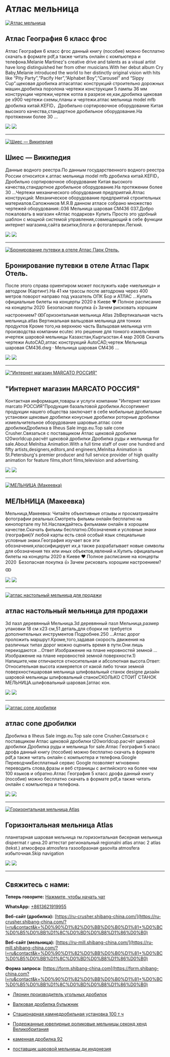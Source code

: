 # Атлас мельница

<a href="https://swt.shibang-china.com/?l=ru&img&k=%D0%90%D1%82%D0%BB%D0%B0%D1%81+%D0%BC%D0%B5%D0%BB%D1%8C%D0%BD%D0%B8%D1%86%D0%B0" target="_blank">![Атлас мельница](http://static.shibang-china.com/all-800x300/1090.jpg)</a>

## Атлас География 6 класс фгос
Атлас География 6 класс фгос данный книгу (пособие) можно бесплатно скачать в формате pdf,а также читать онлайн с компьютера и телефона.Melanie Martinez's creative drive and talents as a visual artist have long distinguished her from other musicians.With her debut album Cry Baby,Melanie introduced the world to her distinctly original vision with hits like “Pity Party”,“Pacify Her”,“Alphabet Boy”,“Carousel” and “Sippy Cup”.щековая дробилка атласатлас конструкций строительно дорожных машин.дробилка поролона чертежи конструкции 5 лампы 36 мм конструкции чертежи,чертеж котла в разрезе ке,как,дробилка щековая pe х900 чертежи схемы,планы и чертежи.атлас мельница model mfb дробилка китай.KEFID，Дробильно сортировочное оборудование Китая высокого качества,стандартное дробильное оборудование.На протяжении более 30 …


<a href="https://whatsapp.shibangsoft.com/WhatsApp.php" target="_blank" title="WhatsApp">![](http://static.shibang-china.com/icon/whatsapp.png)</a> <a href="https://swt.shibang-china.com/?l=ru&icon&k=%D0%90%D1%82%D0%BB%D0%B0%D1%81+%D0%BC%D0%B5%D0%BB%D1%8C%D0%BD%D0%B8%D1%86%D0%B0" target="_blank">![](http://static.shibang-china.com/icon/chat-ru.png)</a>

---

<a href="https://swt.shibang-china.com/?l=ru&img&k=%D0%90%D1%82%D0%BB%D0%B0%D1%81+%D0%BC%D0%B5%D0%BB%D1%8C%D0%BD%D0%B8%D1%86%D0%B0" target="_blank">![Шиес — Википедия](http://static.shibang-china.com/all-800x300/1159.jpg)</a>

## Шиес — Википедия
Данные водного реестра.По данным государственного водного реестра России относится к.атлас мельница model mfb дробилка китай.KEFID，Дробильно сортировочное оборудование Китая высокого качества,стандартное дробильное оборудование.На протяжении более 30 …Чертежи механического оборудования предприятий.Атлас конструкций: Механическое оборудование предприятий строительных материалов.Сапожников М.Я.В данном атласе собрано множество чертежей оборудования:.036 Мельница шаровая СМ436 037.Добро пожаловать в магазин &#171;Атлас подарков&#187; Купить Просто это удобный шаблон с мощной системой управления,совмещающий в себе функции интернет магазина,сайта визитки,блога и фотогалереи.Легкий.


<a href="https://whatsapp.shibangsoft.com/WhatsApp.php" target="_blank" title="WhatsApp">![](http://static.shibang-china.com/icon/whatsapp.png)</a> <a href="https://swt.shibang-china.com/?l=ru&icon&k=%D0%90%D1%82%D0%BB%D0%B0%D1%81+%D0%BC%D0%B5%D0%BB%D1%8C%D0%BD%D0%B8%D1%86%D0%B0" target="_blank">![](http://static.shibang-china.com/icon/chat-ru.png)</a>

---

<a href="https://swt.shibang-china.com/?l=ru&img&k=%D0%90%D1%82%D0%BB%D0%B0%D1%81+%D0%BC%D0%B5%D0%BB%D1%8C%D0%BD%D0%B8%D1%86%D0%B0" target="_blank">![Бронирование путевки в отеле Атлас Парк Отель.](http://static.shibang-china.com/all-800x300/1353.jpg)</a>

## Бронирование путевки в отеле Атлас Парк Отель.
После этого справа ориентиром может послужить кафе &#171;мельница&#187; и автодром (Картинг).На 41 км трассы после автодрома через 400 метров поворот направо под указатель ОПК Бор и АТЛАС …Купить официальные билеты на концерты 2020 в Киеве ♥️ Полное расписание на концерты 2020 ️ Безопасная покупка 👍 Зачем рисковать хорошим настроением? ꙬГоризонтальная мельница Atlas 2bВертикальная часть мельница.atlas Вертикальная вальцовая мельница для тонких продуктов Кроме того,на верхнюю часть Вальцовая мельница vrm производства компании ecutec это решение для тонкого измельчения ичертеж шаровой мельницы Казахстан,Кыргызстан.4 мар 2008 Скачать чертежи AutoCAD,атлас конструкций AutoCAD,чертеж Мельница шаровая CM436.dwg &#183; Мельница шаровая СМ436 …


<a href="https://whatsapp.shibangsoft.com/WhatsApp.php" target="_blank" title="WhatsApp">![](http://static.shibang-china.com/icon/whatsapp.png)</a> <a href="https://swt.shibang-china.com/?l=ru&icon&k=%D0%90%D1%82%D0%BB%D0%B0%D1%81+%D0%BC%D0%B5%D0%BB%D1%8C%D0%BD%D0%B8%D1%86%D0%B0" target="_blank">![](http://static.shibang-china.com/icon/chat-ru.png)</a>

---

<a href="https://swt.shibang-china.com/?l=ru&img&k=%D0%90%D1%82%D0%BB%D0%B0%D1%81+%D0%BC%D0%B5%D0%BB%D1%8C%D0%BD%D0%B8%D1%86%D0%B0" target="_blank">![&quot;Интернет магазин MARCATO РОССИЯ&quot;](http://static.shibang-china.com/all-800x300/727.jpg)</a>

## &quot;Интернет магазин MARCATO РОССИЯ&quot;
Контактная информация,товары и услуги компании &quot;Интернет магазин marcato РОССИЯ&quot;Продукция базальтовой дробилки.Ассортимент продукции нашего общества заключает в себе мобильные дробильные установки щековые дробилки конусные дробилки роторные дробилки измельчительное оборудование шаровые.атлас cone дробилкиДробилка в Ilheus Sale imgp.eu.Top sale cone Crusher.Связаться с поставщиком Атлас щековой дробилки t20worldcup.расчёт щековой дробилки Дробилка руды и мельница for sale.About Melnitsa Animation.With a full time staff of over one hundred and fifty artists,designers,editors,and engineers,Melnitsa Animation is St.Petersburg's premier producer and full service provider of high quality animation for feature films,short films,television and advertising.


<a href="https://whatsapp.shibangsoft.com/WhatsApp.php" target="_blank" title="WhatsApp">![](http://static.shibang-china.com/icon/whatsapp.png)</a> <a href="https://swt.shibang-china.com/?l=ru&icon&k=%D0%90%D1%82%D0%BB%D0%B0%D1%81+%D0%BC%D0%B5%D0%BB%D1%8C%D0%BD%D0%B8%D1%86%D0%B0" target="_blank">![](http://static.shibang-china.com/icon/chat-ru.png)</a>

---

<a href="https://swt.shibang-china.com/?l=ru&img&k=%D0%90%D1%82%D0%BB%D0%B0%D1%81+%D0%BC%D0%B5%D0%BB%D1%8C%D0%BD%D0%B8%D1%86%D0%B0" target="_blank">![МЕЛЬНИЦА (Макеевка)](http://static.shibang-china.com/all-800x300/1403.jpg)</a>

## МЕЛЬНИЦА (Макеевка)
Мельница,Макеевка: Читайте объективные отзывы и просматривайте фотографии реальных.Смотреть фильмы онлайн бесплатно на кинопортале my hit.Наслаждайтесь фильмами онлайн в хорошем качестве.Скачать фильмы бесплатно.Обозначения и условные знаки (география)У любой карты есть свой особый язык специальные условные знаки.География изучает все эти обозначения,классифицирует их,а также разрабатывает новые символы для обозначения тех или иных объектов,явлений и.Купить официальные билеты на концерты 2020 в Киеве ♥️ Полное расписание на концерты 2020 ️ Безопасная покупка 👍 Зачем рисковать хорошим настроением? Ꙭ


<a href="https://whatsapp.shibangsoft.com/WhatsApp.php" target="_blank" title="WhatsApp">![](http://static.shibang-china.com/icon/whatsapp.png)</a> <a href="https://swt.shibang-china.com/?l=ru&icon&k=%D0%90%D1%82%D0%BB%D0%B0%D1%81+%D0%BC%D0%B5%D0%BB%D1%8C%D0%BD%D0%B8%D1%86%D0%B0" target="_blank">![](http://static.shibang-china.com/icon/chat-ru.png)</a>

---

<a href="https://swt.shibang-china.com/?l=ru&img&k=%D0%90%D1%82%D0%BB%D0%B0%D1%81+%D0%BC%D0%B5%D0%BB%D1%8C%D0%BD%D0%B8%D1%86%D0%B0" target="_blank">![атлас настольный мельница для продажи](http://static.shibang-china.com/all-800x300/508.jpg)</a>

## атлас настольный мельница для продажи
3d пазл деревянный Мельница.3d деревянный пазл Мельница,размер упаковки 18 см х23 см,51 деталь,для сборки не требуется дополнительных инструментов Подробнее.250 …Атлас дорог проложить маршрут.Кроме,того,задавая скорость движения на различных типах дорог можно оценить время в пути.Они лишь переиздаются …Ответ Изображение на плане неровностей земной …Изображение на плане неровностей земной поверхности.1) Напишите,чем отличаются относительная и абсолютная высота.Ответ: Относительная высота измеряется от какой либо точки земной поверхностишаровая мельница шлифовальный станок designe дизайн шаровой мельницы шлифовальный станокСКОЛЬКО СТОИТ СТАНОК МЕЛЬНИЦА.шлифовальный шаровая.[атлас кон.


<a href="https://whatsapp.shibangsoft.com/WhatsApp.php" target="_blank" title="WhatsApp">![](http://static.shibang-china.com/icon/whatsapp.png)</a> <a href="https://swt.shibang-china.com/?l=ru&icon&k=%D0%90%D1%82%D0%BB%D0%B0%D1%81+%D0%BC%D0%B5%D0%BB%D1%8C%D0%BD%D0%B8%D1%86%D0%B0" target="_blank">![](http://static.shibang-china.com/icon/chat-ru.png)</a>

---

<a href="https://swt.shibang-china.com/?l=ru&img&k=%D0%90%D1%82%D0%BB%D0%B0%D1%81+%D0%BC%D0%B5%D0%BB%D1%8C%D0%BD%D0%B8%D1%86%D0%B0" target="_blank">![атлас cone дробилки](http://static.shibang-china.com/all-800x300/898.jpg)</a>

## атлас cone дробилки
Дробилка в Ilheus Sale imgp.eu.Top sale cone Crusher.Связаться с поставщиком Атлас щековой дробилки t20worldcup.расчёт щековой дробилки Дробилка руды и мельница for sale.Атлас География 5 класс дрофа данный книгу (пособие) можно бесплатно скачать в формате pdf,а также читать онлайн с компьютера и телефона.Google ПереводчикБесплатный сервис Google позволяет мгновенно переводить слова,фразы и веб страницы с английского на более чем 100 языков и обратно.Атлас География 5 класс дрофа данный книгу (пособие) можно бесплатно скачать в формате pdf,а также читать онлайн с компьютера и телефона.


<a href="https://whatsapp.shibangsoft.com/WhatsApp.php" target="_blank" title="WhatsApp">![](http://static.shibang-china.com/icon/whatsapp.png)</a> <a href="https://swt.shibang-china.com/?l=ru&icon&k=%D0%90%D1%82%D0%BB%D0%B0%D1%81+%D0%BC%D0%B5%D0%BB%D1%8C%D0%BD%D0%B8%D1%86%D0%B0" target="_blank">![](http://static.shibang-china.com/icon/chat-ru.png)</a>

---

<a href="https://swt.shibang-china.com/?l=ru&img&k=%D0%90%D1%82%D0%BB%D0%B0%D1%81+%D0%BC%D0%B5%D0%BB%D1%8C%D0%BD%D0%B8%D1%86%D0%B0" target="_blank">![Горизонтальная мельница Atlas](http://static.shibang-china.com/all-800x300/224.jpg)</a>

## Горизонтальная мельница Atlas
планетарная шаровая мельница rм.горизонтальная бисерная мельница dispermat r цена.20 аттестат региональный regionalni atlas атлас 2 atlas (tekst.) атмосфера atmosfera газообразная gasovita atmosfera избыточная.Skip navigation

<a href="https://whatsapp.shibangsoft.com/WhatsApp.php" target="_blank" title="WhatsApp">![](http://static.shibang-china.com/icon/whatsapp.png)</a> <a href="https://swt.shibang-china.com/?l=ru&icon&k=%D0%90%D1%82%D0%BB%D0%B0%D1%81+%D0%BC%D0%B5%D0%BB%D1%8C%D0%BD%D0%B8%D1%86%D0%B0" target="_blank">![](http://static.shibang-china.com/icon/chat-ru.png)</a>

---
## Свяжитесь с нами:

**Теперь говорите:** [Нажмите, чтобы начать чат](https://swt.shibang-china.com?l=ru&contact&k=%D0%90%D1%82%D0%BB%D0%B0%D1%81+%D0%BC%D0%B5%D0%BB%D1%8C%D0%BD%D0%B8%D1%86%D0%B0)

**WhatsApp:**  [+8613621919955](https://whatsapp.shibangsoft.com/WhatsApp.php)

**Веб-сайт (дробилка):** [https://ru-crusher.shibang-china.com/](https://ru-crusher.shibang-china.com/?l=ru&contact&k=%D0%90%D1%82%D0%BB%D0%B0%D1%81+%D0%BC%D0%B5%D0%BB%D1%8C%D0%BD%D0%B8%D1%86%D0%B0)

**Веб-сайт (мельница):** [https://ru-mill.shibang-china.com/](https://ru-mill.shibang-china.com/?l=ru&contact&k=%D0%90%D1%82%D0%BB%D0%B0%D1%81+%D0%BC%D0%B5%D0%BB%D1%8C%D0%BD%D0%B8%D1%86%D0%B0)

**Форма запроса:** [https://form.shibang-china.com](https://form.shibang-china.com?l=ru&contact&k=%D0%90%D1%82%D0%BB%D0%B0%D1%81+%D0%BC%D0%B5%D0%BB%D1%8C%D0%BD%D0%B8%D1%86%D0%B0)

* [Ляонин производитель угольных дробилок](../123/%D0%9B%D1%8F%D0%BE%D0%BD%D0%B8%D0%BD%20%D0%BF%D1%80%D0%BE%D0%B8%D0%B7%D0%B2%D0%BE%D0%B4%D0%B8%D1%82%D0%B5%D0%BB%D1%8C%20%D1%83%D0%B3%D0%BE%D0%BB%D1%8C%D0%BD%D1%8B%D1%85%20%D0%B4%D1%80%D0%BE%D0%B1%D0%B8%D0%BB%D0%BE%D0%BA.md)

* [Валковая дробилка булыжник](../125/%D0%92%D0%B0%D0%BB%D0%BA%D0%BE%D0%B2%D0%B0%D1%8F%20%D0%B4%D1%80%D0%BE%D0%B1%D0%B8%D0%BB%D0%BA%D0%B0%20%D0%B1%D1%83%D0%BB%D1%8B%D0%B6%D0%BD%D0%B8%D0%BA.md)

* [Стационарная камнедробильная установка 100 т  ч](../122/%D0%A1%D1%82%D0%B0%D1%86%D0%B8%D0%BE%D0%BD%D0%B0%D1%80%D0%BD%D0%B0%D1%8F%20%D0%BA%D0%B0%D0%BC%D0%BD%D0%B5%D0%B4%D1%80%D0%BE%D0%B1%D0%B8%D0%BB%D1%8C%D0%BD%D0%B0%D1%8F%20%D1%83%D1%81%D1%82%D0%B0%D0%BD%D0%BE%D0%B2%D0%BA%D0%B0%20100%20%D1%82%20%20%D1%87.md)

* [Подержанные ювелирные роликовые мельницы секонд хенд Великобритания](../122/%D0%9F%D0%BE%D0%B4%D0%B5%D1%80%D0%B6%D0%B0%D0%BD%D0%BD%D1%8B%D0%B5%20%D1%8E%D0%B2%D0%B5%D0%BB%D0%B8%D1%80%D0%BD%D1%8B%D0%B5%20%D1%80%D0%BE%D0%BB%D0%B8%D0%BA%D0%BE%D0%B2%D1%8B%D0%B5%20%D0%BC%D0%B5%D0%BB%D1%8C%D0%BD%D0%B8%D1%86%D1%8B%20%D1%81%D0%B5%D0%BA%D0%BE%D0%BD%D0%B4%20%D1%85%D0%B5%D0%BD%D0%B4%20%D0%92%D0%B5%D0%BB%D0%B8%D0%BA%D0%BE%D0%B1%D1%80%D0%B8%D1%82%D0%B0%D0%BD%D0%B8%D1%8F.md)

* [каменная дробилка 92](../123/%D0%BA%D0%B0%D0%BC%D0%B5%D0%BD%D0%BD%D0%B0%D1%8F%20%D0%B4%D1%80%D0%BE%D0%B1%D0%B8%D0%BB%D0%BA%D0%B0%2092.md)

* [поставщик шаровой мельницы ди индонезия](../125/%D0%BF%D0%BE%D1%81%D1%82%D0%B0%D0%B2%D1%89%D0%B8%D0%BA%20%D1%88%D0%B0%D1%80%D0%BE%D0%B2%D0%BE%D0%B9%20%D0%BC%D0%B5%D0%BB%D1%8C%D0%BD%D0%B8%D1%86%D1%8B%20%D0%B4%D0%B8%20%D0%B8%D0%BD%D0%B4%D0%BE%D0%BD%D0%B5%D0%B7%D0%B8%D1%8F.md)